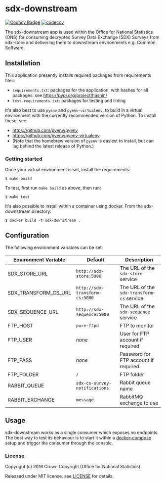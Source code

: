 # sdx-downstream

[![Codacy Badge](https://api.codacy.com/project/badge/Grade/bf44060d82ee41f49d73729b9150eb99)](https://www.codacy.com/app/ons-sdc/sdx-downstream?utm_source=github.com&amp;utm_medium=referral&amp;utm_content=ONSdigital/sdx-downstream&amp;utm_campaign=Badge_Grade) [![codecov](https://codecov.io/gh/ONSdigital/sdx-downstream/branch/master/graph/badge.svg)](https://codecov.io/gh/ONSdigital/sdx-downstream)

The sdx-downstream app is used within the Office for National Statistics (ONS) for consuming decrypted Survey Data Exchange (SDX) Surveys from sdx-store and delivering them to downstream environments e.g. Common Software.

## Installation
This application presently installs required packages from requirements files:
- `requirements.txt`: packages for the application, with hashes for all packages: see https://pypi.org/project/hashin/
- `test-requirements.txt`: packages for testing and linting

It's also best to use `pyenv` and `pyenv-virtualenv`, to build in a virtual environment with the currently recommended version of Python.  To install these, see:
- https://github.com/pyenv/pyenv
- https://github.com/pyenv/pyenv-virtualenv
- (Note that the homebrew version of `pyenv` is easiest to install, but can lag behind the latest release of Python.)

### Getting started
Once your virtual environment is set, install the requirements:
```shell
$ make build
```

To test, first run `make build` as above, then run:
```shell
$ make test
```

It's also possible to install within a container using docker. From the sdx-downstream directory:
```shell
$ docker build -t sdx-downstream .
```

## Configuration

The following environment variables can be set:

| Environment Variable    | Default                               | Description
|-------------------------|---------------------------------------|----------------
| SDX_STORE_URL           | `http://sdx-store:5000`               | The URL of the `sdx-store` service
| SDX_TRANSFORM_CS_URL    | `http://sdx-transform-cs:5000`        | The URL of the `sdx-transform-cs` service
| SDX_SEQUENCE_URL        | `http://sdx-sequence:5000`            | The URL of the `sdx-sequence` service
| FTP_HOST                | `pure-ftpd`                           | FTP to monitor
| FTP_USER                | _none_                                | User for FTP account if required
| FTP_PASS                | _none_                                | Password for FTP account if required
| FTP_FOLDER              | `/`                                   | FTP folder
| RABBIT_QUEUE            | `sdx-cs-survey-notifications`         | Rabbit queue name
| RABBIT_EXCHANGE         | `message`                             | RabbitMQ exchange to use

## Usage

sdx-downstream works as a single consumer which exposes no endpoints. The best way to test its behaviour is to start it within a [docker-compose](https://github.com/ONSdigital/sdx-compose) setup and trigger the consumer through the console.

### License

Copyright (c) 2016 Crown Copyright (Office for National Statistics)

Released under MIT license, see [LICENSE](LICENSE) for details.
